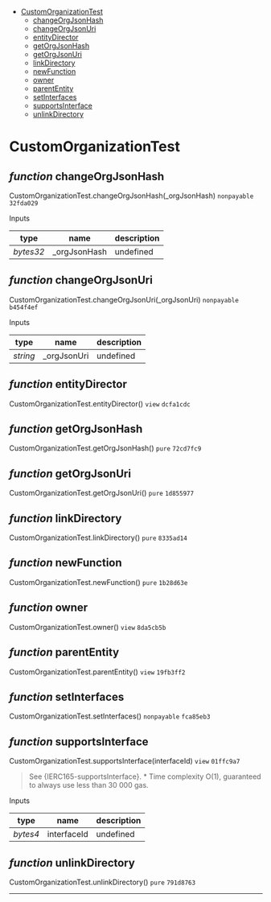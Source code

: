 * [CustomOrganizationTest](#customorganizationtest)
  * [changeOrgJsonHash](#function-changeorgjsonhash)
  * [changeOrgJsonUri](#function-changeorgjsonuri)
  * [entityDirector](#function-entitydirector)
  * [getOrgJsonHash](#function-getorgjsonhash)
  * [getOrgJsonUri](#function-getorgjsonuri)
  * [linkDirectory](#function-linkdirectory)
  * [newFunction](#function-newfunction)
  * [owner](#function-owner)
  * [parentEntity](#function-parententity)
  * [setInterfaces](#function-setinterfaces)
  * [supportsInterface](#function-supportsinterface)
  * [unlinkDirectory](#function-unlinkdirectory)

# CustomOrganizationTest



## *function* changeOrgJsonHash

CustomOrganizationTest.changeOrgJsonHash(_orgJsonHash) `nonpayable` `32fda029`


Inputs

| **type** | **name** | **description** |
|-|-|-|
| *bytes32* | _orgJsonHash | undefined |


## *function* changeOrgJsonUri

CustomOrganizationTest.changeOrgJsonUri(_orgJsonUri) `nonpayable` `b454f4ef`


Inputs

| **type** | **name** | **description** |
|-|-|-|
| *string* | _orgJsonUri | undefined |


## *function* entityDirector

CustomOrganizationTest.entityDirector() `view` `dcfa1cdc`





## *function* getOrgJsonHash

CustomOrganizationTest.getOrgJsonHash() `pure` `72cd7fc9`





## *function* getOrgJsonUri

CustomOrganizationTest.getOrgJsonUri() `pure` `1d855977`





## *function* linkDirectory

CustomOrganizationTest.linkDirectory() `pure` `8335ad14`





## *function* newFunction

CustomOrganizationTest.newFunction() `pure` `1b28d63e`





## *function* owner

CustomOrganizationTest.owner() `view` `8da5cb5b`





## *function* parentEntity

CustomOrganizationTest.parentEntity() `view` `19fb3ff2`





## *function* setInterfaces

CustomOrganizationTest.setInterfaces() `nonpayable` `fca85eb3`





## *function* supportsInterface

CustomOrganizationTest.supportsInterface(interfaceId) `view` `01ffc9a7`

> See {IERC165-supportsInterface}.     * Time complexity O(1), guaranteed to always use less than 30 000 gas.

Inputs

| **type** | **name** | **description** |
|-|-|-|
| *bytes4* | interfaceId | undefined |


## *function* unlinkDirectory

CustomOrganizationTest.unlinkDirectory() `pure` `791d8763`





---